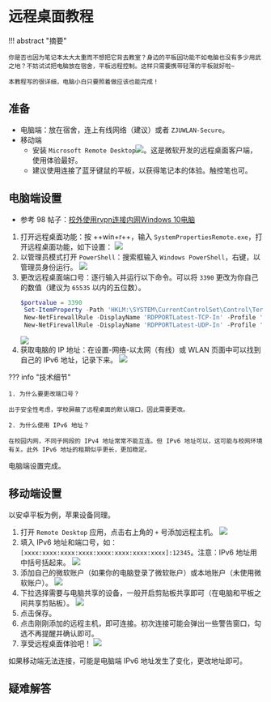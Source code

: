 # 远程桌面教程

<!-- prettier-ignore-start -->
!!! abstract "摘要"
    
    你是否也因为笔记本太大太重而不想把它背去教室？身边的平板因功能不如电脑也没有多少用武之地？不妨试试把电脑放在宿舍，平板远程控制。这样只需要携带轻薄的平板就好啦~

    本教程写的很详细，电脑小白只要照着做应该也能完成！
<!-- prettier-ignore-end -->

## 准备

- 电脑端：放在宿舍，连上有线网络（建议）或者 `ZJUWLAN-Secure`。
- 移动端
    - 安装 `Microsoft Remote Desktop`![](https://play-lh.googleusercontent.com/swfNDX3jEjWj_jvAOyv-ifeggaySH1AViujt9XDQfWXxn1lFT8XRRCZ2bngYo_KmrA=w240-h480-rw)。这是微软开发的远程桌面客户端，使用体验最好。
    - 建议使用连接了蓝牙键鼠的平板，以获得笔记本的体验。触控笔也可。

## 电脑端设置

- 参考 98 帖子：[校外使用rvpn连接内网Windows 10电脑](https://www.cc98.org/topic/5482686)

1. 打开远程桌面功能：按 ++win+r++，输入 `SystemPropertiesRemote.exe`，打开远程桌面功能，如下设置：
![](assets/Screenshot%202023-02-14%20132711.png)
2. 以管理员模式打开 `PowerShell`：搜索框输入 `Windows PowerShell`，右键，以管理员身份运行。
![](assets/Screenshot%202023-02-14%20132048.png)
3. 更改远程桌面端口号：逐行输入并运行以下命令。可以将 `3390` 更改为你自己的数值（建议为 `65535` 以内的五位数）。
   ```powershell
   $portvalue = 3390
    Set-ItemProperty -Path 'HKLM:\SYSTEM\CurrentControlSet\Control\Terminal Server\WinStations\RDP-Tcp' -name "PortNumber" -Value $portvalue 
    New-NetFirewallRule -DisplayName 'RDPPORTLatest-TCP-In' -Profile 'Public' -Direction Inbound -Action Allow -Protocol TCP -LocalPort $portvalue 
    New-NetFirewallRule -DisplayName 'RDPPORTLatest-UDP-In' -Profile 'Public' -Direction Inbound -Action Allow -Protocol UDP -LocalPort $portvalue 
    ```
    ![](assets/Screenshot%202023-02-14%20132405.png)
4. 获取电脑的 IP 地址：在设置-网络-以太网（有线）或 WLAN 页面中可以找到自己的 IPv6 地址，记录下来。
![](assets/Screenshot%202023-02-14%20132712.png)

<!-- prettier-ignore-start -->
??? info "技术细节"
    
    1. 为什么要更改端口号？

    出于安全性考虑，学校屏蔽了远程桌面的默认端口，因此需要更改。

    2. 为什么使用 IPv6 地址？

    在校园内网，不同子网段的 IPv4 地址常常不能互连。但 IPv6 地址可以，这可能与校网环境有关。此外 IPv6 地址的租期似乎更长，更加稳定。
<!-- prettier-ignore-end -->


电脑端设置完成。

## 移动端设置

以安卓平板为例，苹果设备同理。

1. 打开 `Remote Desktop` 应用，点击右上角的 `+` 号添加远程主机。
![](assets/Screenshot_20230214_133408.jpg)
2. 填入 IPv6 地址和端口号，如：`[xxxx:xxxx:xxxx:xxxx:xxxx:xxxx:xxxx:xxxx]:12345`。注意：IPv6 地址用中括号括起来。
![](assets/Screenshot_20230214_133612_com.microsoft.rdc.andr.jpg)
3. 添加自己的微软账户（如果你的电脑登录了微软账户）或本地账户（未使用微软账户）。
![](assets/Screenshot_20230214_133620_com.microsoft.rdc.andr.jpg)
4. 下拉选择需要与电脑共享的设备，一般开启剪贴板共享即可（在电脑和平板之间共享剪贴板）。
![](assets/Screenshot_20230214_133634_com.microsoft.rdc.andr.jpg)
5. 点击保存。
6. 点击刚刚添加的远程主机，即可连接。初次连接可能会弹出一些警告窗口，勾选不再提醒并确认即可。
7. 享受远程桌面体验吧！
![](assets/IMG_20230214_134627.jpg)

如果移动端无法连接，可能是电脑端 IPv6 地址发生了变化，更改地址即可。

## 疑难解答